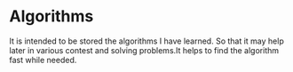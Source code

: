 # Algorithms
It is intended to be stored the algorithms I have learned. So that it may help later in various contest and solving problems.It helps to find the algorithm fast while needed.
